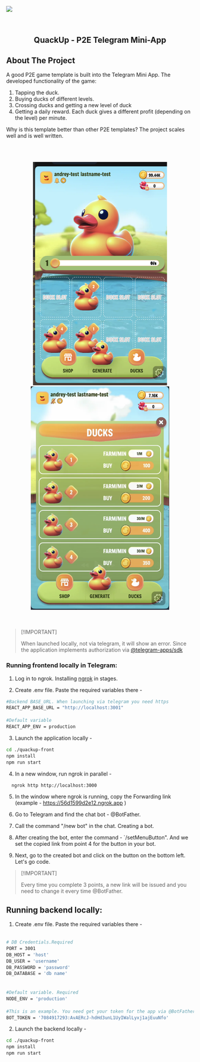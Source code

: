 ![][image-banner]

<br />
<div align="center">
   <h2 align="center">QuackUp - P2E Telegram Mini-App</h2>
</div>

## About The Project

A good P2E game template is built into the Telegram Mini App. The developed functionality of the game:

1. Tapping the duck.
2. Buying ducks of different levels.
3. Crossing ducks and getting a new level of duck
4. Getting a daily reward. Each duck gives a different profit (depending on the level) per minute.

Why is this template better than other P2E templates? The project scales well and is well written.

<br><br>

<div  align="center">
  <img height="600" src="./images/main.png"></img>
  <img height="600" src="./images/shop.png"></img>
</div>
<br><br>

> \[!IMPORTANT]
>
> When launched locally, not via telegram, it will show an error. Since the application implements authorization via [@telegram-apps/sdk](https://docs.telegram-mini-apps.com/platform/authorizing-user)


### Running frontend locally in Telegram:

1. Log in to ngrok. Installing [ngrok](https://dashboard.ngrok.com/get-started/setup/macos) in stages.

2. Create .env file. Paste the required variables there -

```bash
#Backend BASE_URL. When launching via telegram you need https
REACT_APP_BASE_URL = "http://localhost:3001" 

#Default variable
REACT_APP_ENV = production
```

3. Launch the application locally -

```bash
cd ./quackup-front
npm install
npm run start
```

4. In a new window, run ngrok in parallel -

```bash
  ngrok http http://localhost:3000
```


5. In the window where ngrok is running, copy the Forwarding link (example - https://56d1599d2e12.ngrok.app )

6. Go to Telegram and find the chat bot - @BotFather.

7. Call the command "/new bot" in the chat. Creating a bot.

8. After creating the bot, enter the command - `/setMenuButton". And we set the copied link from point 4 for the button in your bot.

9. Next, go to the created bot and click on the button on the bottom left. Let's go code.

> \[!IMPORTANT]
>
> Every time you complete 3 points, a new link will be issued and you need to change it every time @BotFather.



## Running backend locally:

1. Create .env file. Paste the required variables there -

```bash

# DB Credentials.Required
PORT = 3001
DB_HOST = 'host'
DB_USER = 'username'
DB_PASSWORD = 'password'
DB_DATABASE = 'db name'


#Default variable. Required
NODE_ENV = 'production'

#This is an example. You need get your token for the app via @BotFather in Telegram. Required
BOT_TOKEN = '7084917293:AvAERcJ-hdHd3unL1UyIWalLyxj1ajEuuNfo'
```


2. Launch the backend locally -

```bash
cd ./quackup-front
npm install
npm run start
```


[image-banner]: ./images/banner.jpg

